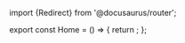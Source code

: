 import {Redirect} from '@docusaurus/router';

export const Home = () => {
  return <Redirect to="../" />;
};

<Home/>